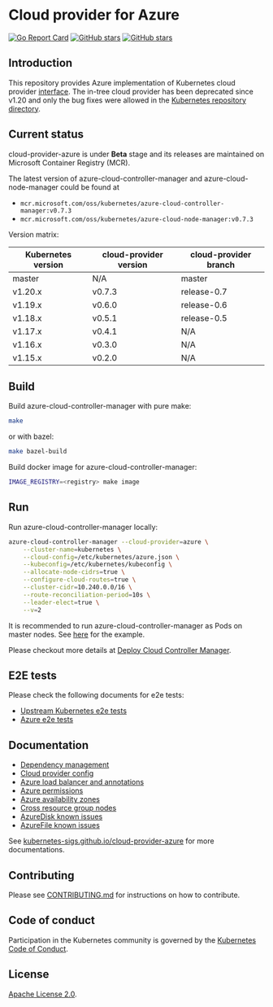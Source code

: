 # Cloud provider for Azure

[![Go Report Card](https://goreportcard.com/badge/sigs.k8s.io/cloud-provider-azure)](https://goreportcard.com/report/sigs.k8s.io/cloud-provider-azure)
[![GitHub stars](https://img.shields.io/github/stars/kubernetes-sigs/cloud-provider-azure.svg)](https://github.com/kubernetes-sigs/cloud-provider-azure/stargazers)
[![GitHub stars](https://img.shields.io/badge/contributions-welcome-orange.svg)](https://github.com/kubernetes-sigs/cloud-provider-azure/blob/master/CONTRIBUTING.md)

## Introduction

This repository provides Azure implementation of Kubernetes cloud provider [interface](https://github.com/kubernetes/cloud-provider). The in-tree cloud provider has been deprecated since v1.20 and only the bug fixes were allowed in the [Kubernetes repository directory](https://github.com/kubernetes/kubernetes/tree/master/staging/src/k8s.io/legacy-cloud-providers/azure).

## Current status

cloud-provider-azure is under **Beta** stage and its releases are maintained on Microsoft Container Registry (MCR).

The latest version of azure-cloud-controller-manager and azure-cloud-node-manager could be found at

* `mcr.microsoft.com/oss/kubernetes/azure-cloud-controller-manager:v0.7.3`
* `mcr.microsoft.com/oss/kubernetes/azure-cloud-node-manager:v0.7.3`

Version matrix:

|Kubernetes version|cloud-provider version|cloud-provider branch|
|------------------|----------------------|---------------------|
| master           | N/A                  | master              |
| v1.20.x          | v0.7.3               | release-0.7         |
| v1.19.x          | v0.6.0               | release-0.6         |
| v1.18.x          | v0.5.1               | release-0.5         |
| v1.17.x          | v0.4.1               | N/A                 |
| v1.16.x          | v0.3.0               | N/A                 |
| v1.15.x          | v0.2.0               | N/A                 |

## Build

Build azure-cloud-controller-manager with pure make:

```sh
make
```

or with bazel:

```sh
make bazel-build
```

Build docker image for azure-cloud-controller-manager:

```sh
IMAGE_REGISTRY=<registry> make image
```

## Run

Run azure-cloud-controller-manager locally:

```sh
azure-cloud-controller-manager --cloud-provider=azure \
    --cluster-name=kubernetes \
    --cloud-config=/etc/kubernetes/azure.json \
    --kubeconfig=/etc/kubernetes/kubeconfig \
    --allocate-node-cidrs=true \
    --configure-cloud-routes=true \
    --cluster-cidr=10.240.0.0/16 \
    --route-reconciliation-period=10s \
    --leader-elect=true \
    --v=2
```

It is recommended to run azure-cloud-controller-manager as Pods on master nodes. See [here](examples/out-of-tree/cloud-controller-manager.yaml) for the example.

Please checkout more details at [Deploy Cloud Controller Manager](http://kubernetes-sigs.github.io/cloud-provider-azure/install/azure-ccm/).

## E2E tests

Please check the following documents for e2e tests:

- [Upstream Kubernetes e2e tests](http://kubernetes-sigs.github.io/cloud-provider-azure/development/e2e/e2e-tests/)
- [Azure e2e tests](http://kubernetes-sigs.github.io/cloud-provider-azure/development/e2e/e2e-tests-azure/)

## Documentation

- [Dependency management]([docs/dependency-management.md](http://kubernetes-sigs.github.io/cloud-provider-azure/development/dependencies/))
- [Cloud provider config](http://kubernetes-sigs.github.io/cloud-provider-azure/install/configs/)
- [Azure load balancer and annotations](http://kubernetes-sigs.github.io/cloud-provider-azure/topics/loadbalancer/)
- [Azure permissions](http://kubernetes-sigs.github.io/cloud-provider-azure/topics/azure-permissions/)
- [Azure availability zones](http://kubernetes-sigs.github.io/cloud-provider-azure/topics/availability-zones/)
- [Cross resource group nodes]([docs/using-cross-resource-group-nodes.md](http://kubernetes-sigs.github.io/cloud-provider-azure/topics/cross-resource-group-nodes/))
- [AzureDisk known issues]([docs/persistentvolumes/azuredisk/issues.md](http://kubernetes-sigs.github.io/cloud-provider-azure/faq/known-issues/azuredisk/))
- [AzureFile known issues]([docs/persistentvolumes/azurefile/issues.md](http://kubernetes-sigs.github.io/cloud-provider-azure/faq/known-issues/azurefile/))

See [kubernetes-sigs.github.io/cloud-provider-azure](https://kubernetes-sigs.github.io/cloud-provider-azure/) for more documentations.

## Contributing

Please see [CONTRIBUTING.md](CONTRIBUTING.md) for instructions on how to contribute.

## Code of conduct

Participation in the Kubernetes community is governed by the [Kubernetes Code of Conduct](code-of-conduct.md).

## License

[Apache License 2.0](LICENSE).
